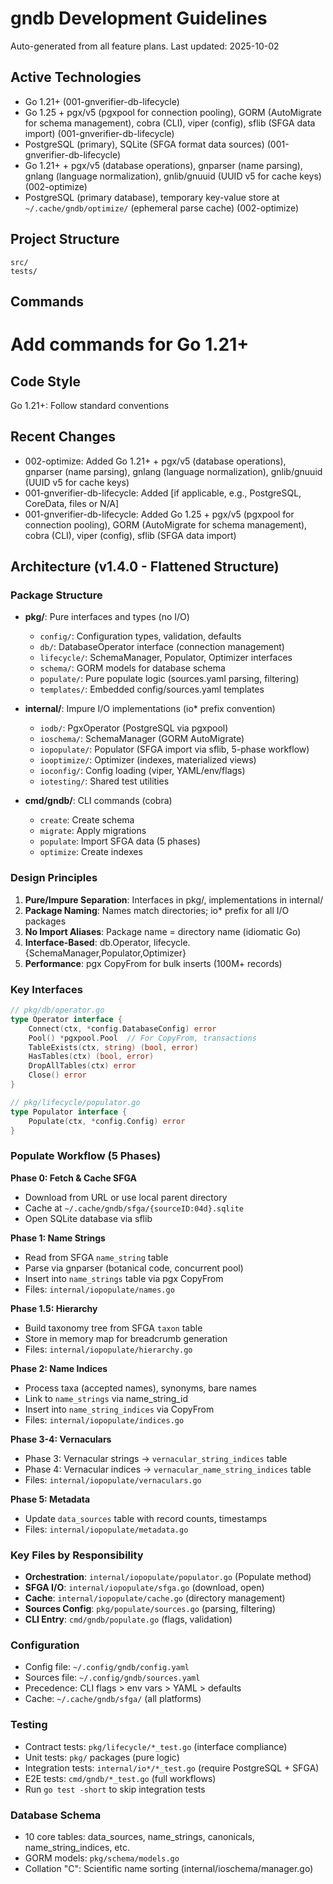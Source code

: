 # gndb Development Guidelines

Auto-generated from all feature plans. Last updated: 2025-10-02

## Active Technologies
- Go 1.21+ (001-gnverifier-db-lifecycle)
- Go 1.25 + pgx/v5 (pgxpool for connection pooling), GORM (AutoMigrate for schema management), cobra (CLI), viper (config), sflib (SFGA data import) (001-gnverifier-db-lifecycle)
- PostgreSQL (primary), SQLite (SFGA format data sources) (001-gnverifier-db-lifecycle)
- Go 1.21+ + pgx/v5 (database operations), gnparser (name parsing), gnlang (language normalization), gnlib/gnuuid (UUID v5 for cache keys) (002-optimize)
- PostgreSQL (primary database), temporary key-value store at `~/.cache/gndb/optimize/` (ephemeral parse cache) (002-optimize)

## Project Structure
```
src/
tests/
```

## Commands
# Add commands for Go 1.21+

## Code Style
Go 1.21+: Follow standard conventions

## Recent Changes
- 002-optimize: Added Go 1.21+ + pgx/v5 (database operations), gnparser (name parsing), gnlang (language normalization), gnlib/gnuuid (UUID v5 for cache keys)
- 001-gnverifier-db-lifecycle: Added [if applicable, e.g., PostgreSQL, CoreData, files or N/A]
- 001-gnverifier-db-lifecycle: Added Go 1.25 + pgx/v5 (pgxpool for connection pooling), GORM (AutoMigrate for schema management), cobra (CLI), viper (config), sflib (SFGA data import)

<!-- MANUAL ADDITIONS START -->

## Architecture (v1.4.0 - Flattened Structure)

### Package Structure
- **pkg/**: Pure interfaces and types (no I/O)
  - `config/`: Configuration types, validation, defaults
  - `db/`: DatabaseOperator interface (connection management)
  - `lifecycle/`: SchemaManager, Populator, Optimizer interfaces
  - `schema/`: GORM models for database schema
  - `populate/`: Pure populate logic (sources.yaml parsing, filtering)
  - `templates/`: Embedded config/sources.yaml templates

- **internal/**: Impure I/O implementations (io* prefix convention)
  - `iodb/`: PgxOperator (PostgreSQL via pgxpool)
  - `ioschema/`: SchemaManager (GORM AutoMigrate)
  - `iopopulate/`: Populator (SFGA import via sflib, 5-phase workflow)
  - `iooptimize/`: Optimizer (indexes, materialized views)
  - `ioconfig/`: Config loading (viper, YAML/env/flags)
  - `iotesting/`: Shared test utilities

- **cmd/gndb/**: CLI commands (cobra)
  - `create`: Create schema
  - `migrate`: Apply migrations
  - `populate`: Import SFGA data (5 phases)
  - `optimize`: Create indexes

### Design Principles
1. **Pure/Impure Separation**: Interfaces in pkg/, implementations in internal/
2. **Package Naming**: Names match directories; io* prefix for all I/O packages
3. **No Import Aliases**: Package name = directory name (idiomatic Go)
4. **Interface-Based**: db.Operator, lifecycle.{SchemaManager,Populator,Optimizer}
5. **Performance**: pgx CopyFrom for bulk inserts (100M+ records)

### Key Interfaces
```go
// pkg/db/operator.go
type Operator interface {
    Connect(ctx, *config.DatabaseConfig) error
    Pool() *pgxpool.Pool  // For CopyFrom, transactions
    TableExists(ctx, string) (bool, error)
    HasTables(ctx) (bool, error)
    DropAllTables(ctx) error
    Close() error
}

// pkg/lifecycle/populator.go
type Populator interface {
    Populate(ctx, *config.Config) error
}
```

### Populate Workflow (5 Phases)
**Phase 0: Fetch & Cache SFGA**
- Download from URL or use local parent directory
- Cache at `~/.cache/gndb/sfga/{sourceID:04d}.sqlite`
- Open SQLite database via sflib

**Phase 1: Name Strings**
- Read from SFGA `name_string` table
- Parse via gnparser (botanical code, concurrent pool)
- Insert into `name_strings` table via pgx CopyFrom
- Files: `internal/iopopulate/names.go`

**Phase 1.5: Hierarchy**
- Build taxonomy tree from SFGA `taxon` table
- Store in memory map for breadcrumb generation
- Files: `internal/iopopulate/hierarchy.go`

**Phase 2: Name Indices**
- Process taxa (accepted names), synonyms, bare names
- Link to `name_strings` via name_string_id
- Insert into `name_string_indices` via CopyFrom
- Files: `internal/iopopulate/indices.go`

**Phase 3-4: Vernaculars**
- Phase 3: Vernacular strings → `vernacular_string_indices` table
- Phase 4: Vernacular indices → `vernacular_name_string_indices` table
- Files: `internal/iopopulate/vernaculars.go`

**Phase 5: Metadata**
- Update `data_sources` table with record counts, timestamps
- Files: `internal/iopopulate/metadata.go`

### Key Files by Responsibility
- **Orchestration**: `internal/iopopulate/populator.go` (Populate method)
- **SFGA I/O**: `internal/iopopulate/sfga.go` (download, open)
- **Cache**: `internal/iopopulate/cache.go` (directory management)
- **Sources Config**: `pkg/populate/sources.go` (parsing, filtering)
- **CLI Entry**: `cmd/gndb/populate.go` (flags, validation)

### Configuration
- Config file: `~/.config/gndb/config.yaml`
- Sources file: `~/.config/gndb/sources.yaml`
- Precedence: CLI flags > env vars > YAML > defaults
- Cache: `~/.cache/gndb/sfga/` (all platforms)

### Testing
- Contract tests: `pkg/lifecycle/*_test.go` (interface compliance)
- Unit tests: `pkg/` packages (pure logic)
- Integration tests: `internal/io*/*_test.go` (require PostgreSQL + SFGA)
- E2E tests: `cmd/gndb/*_test.go` (full workflows)
- Run `go test -short` to skip integration tests

### Database Schema
- 10 core tables: data_sources, name_strings, canonicals, name_string_indices, etc.
- GORM models: `pkg/schema/models.go`
- Collation "C": Scientific name sorting (internal/ioschema/manager.go)

<!-- MANUAL ADDITIONS END -->
